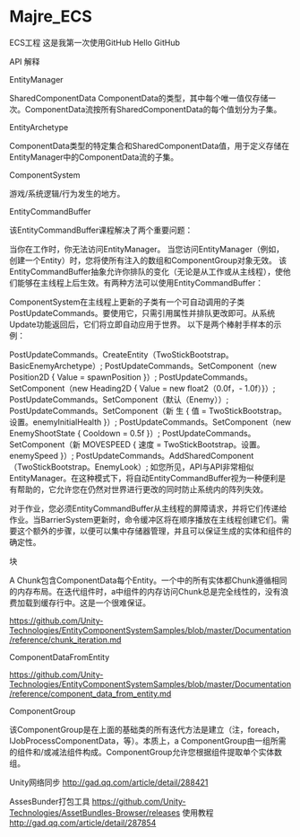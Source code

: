 # Majre_ECS
ECS工程
这是我第一次使用GitHub Hello GitHub


API 解释

EntityManager

SharedComponentData
ComponentData的类型，其中每个唯一值仅存储一次。ComponentData流按所有SharedComponentData的每个值划分为子集。

EntityArchetype

ComponentData类型的特定集合和SharedComponentData值，用于定义存储在EntityManager中的ComponentData流的子集。

ComponentSystem

游戏/系统逻辑/行为发生的地方。

EntityCommandBuffer

该EntityCommandBuffer课程解决了两个重要问题：

当你在工作时，你无法访问EntityManager。
当您访问EntityManager（例如，创建一个Entity）时，您将使所有注入的数组和ComponentGroup对象无效。
该EntityCommandBuffer抽象允许你排队的变化（无论是从工作或从主线程），使他们能够在主线程上后生效。有两种方法可以使用EntityCommandBuffer：

ComponentSystem在主线程上更新的子类有一个可自动调用的子类PostUpdateCommands。要使用它，只需引用属性并排队更改即可。从系统Update功能返回后，它们将立即自动应用于世界。
以下是两个棒射手样本的示例：

PostUpdateCommands。CreateEntity（TwoStickBootstrap。BasicEnemyArchetype）;
PostUpdateCommands。SetComponent（new  Position2D { Value  =  spawnPosition }）;
PostUpdateCommands。SetComponent（new  Heading2D { Value  =  new  float2（0.0f，- 1.0f）}）;
PostUpdateCommands。SetComponent（默认（Enemy））;
PostUpdateCommands。SetComponent（新 生 { 值 =  TwoStickBootstrap。设置。enemyInitialHealth }）;
PostUpdateCommands。SetComponent（new  EnemyShootState { Cooldown  =  0.5f }）;
PostUpdateCommands。SetComponent（新 MOVESPEED { 速度 =  TwoStickBootstrap。设置。enemySpeed }）;
PostUpdateCommands。AddSharedComponent（TwoStickBootstrap。EnemyLook）;
如您所见，API与API非常相似EntityManager。在这种模式下，将自动EntityCommandBuffer视为一种便利是有帮助的，它允许您在仍然对世界进行更改的同时防止系统内的阵列失效。

对于作业，您必须EntityCommandBuffer从主线程的屏障请求，并将它们传递给作业。当BarrierSystem更新时，命令缓冲区将在顺序播放在主线程创建它们。需要这个额外的步骤，以便可以集中存储器管理，并且可以保证生成的实体和组件的确定性。

块

A Chunk包含ComponentData每个Entity。一个中的所有实体都Chunk遵循相同的内存布局。在迭代组件时，a中组件的内存访问Chunk总是完全线性的，没有浪费加载到缓存行中。这是一个很难保证。

https://github.com/Unity-Technologies/EntityComponentSystemSamples/blob/master/Documentation/reference/chunk_iteration.md

ComponentDataFromEntity

https://github.com/Unity-Technologies/EntityComponentSystemSamples/blob/master/Documentation/reference/component_data_from_entity.md

ComponentGroup

该ComponentGroup是在上面的基础类的所有迭代方法是建立（注，foreach，IJobProcessComponentData，等）。本质上，a ComponentGroup由一组所需的组件和/或减法组件构成。ComponentGroup允许您根据组件提取单个实体数组。

Unity网络同步
http://gad.qq.com/article/detail/288421

AssesBunder打包工具
https://github.com/Unity-Technologies/AssetBundles-Browser/releases
使用教程
http://gad.qq.com/article/detail/287854

